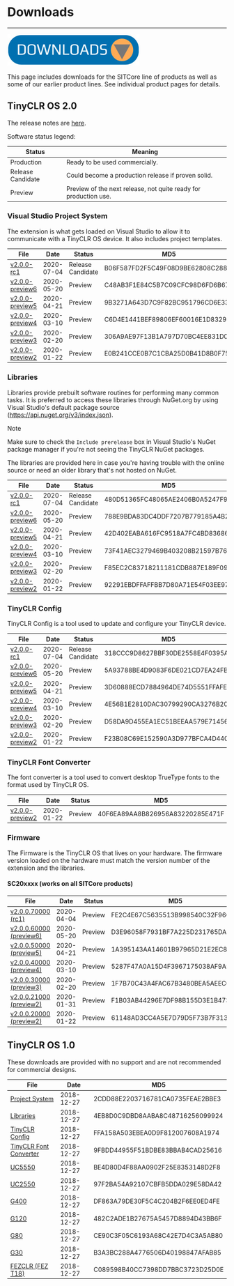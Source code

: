 # Downloads
---
![Download](images/download-noborder.jpg)

This page includes downloads for the SITCore line of products as well as some of our earlier product lines. See individual product pages for details.

## TinyCLR OS 2.0

The release notes are [here](release-notes.md).

Software status legend:

Status | Meaning
--- | ---
Production | Ready to be used commercially.
Release Candidate | Could become a production release if proven solid.
Preview | Preview of the next release, not quite ready for production use.

### Visual Studio Project System
The extension is what gets loaded on Visual Studio to allow it to communicate with a TinyCLR OS device. It also includes project templates.

File | Date | Status | MD5
--- | --- | --- | ---
[v2.0.0-rc1](http://files.ghielectronics.com/downloads/TinyCLR/Extensions/TinyCLR%20OS%20Project%20System%20v2.0.0-rc1.vsix) | 2020-07-04 | Release Candidate | B06F587FD2F5C49F08D9BE62808C288A
[v2.0.0-preview6](http://files.ghielectronics.com/downloads/TinyCLR/Extensions/TinyCLR%20OS%20Project%20System%20v2.0.0-preview6.vsix) | 2020-05-20 | Preview | C48AB3F1E84C5B7C09CFC98D6FD6B67A
[v2.0.0-preview5](http://files.ghielectronics.com/downloads/TinyCLR/Extensions/TinyCLR%20OS%20Project%20System%20v2.0.0-preview5.vsix) | 2020-04-21 | Preview | 9B3271A643D7C9F82BC951796CD6E337
[v2.0.0-preview4](http://files.ghielectronics.com/downloads/TinyCLR/Extensions/TinyCLR%20OS%20Project%20System%20v2.0.0-preview4.vsix) | 2020-03-10 | Preview | C6D4E1441BEF89806EF60016E1D83299
[v2.0.0-preview3](http://files.ghielectronics.com/downloads/TinyCLR/Extensions/TinyCLR%20OS%20Project%20System%20v2.0.0-preview3.vsix) | 2020-02-20 | Preview | 306A9AE97F13B1A797D70BC4EE831D0A
[v2.0.0-preview2](http://files.ghielectronics.com/downloads/TinyCLR/Extensions/TinyCLR%20OS%20Project%20System%20v2.0.0-preview2.vsix) | 2020-01-22 | Preview | E0B241CCE0B7C1CBA25D0B41D8B0F75A 

### Libraries
Libraries provide prebuilt software routines for performing many common tasks. It is preferred to access these libraries through NuGet.org by using Visual Studio's default package source (https://api.nuget.org/v3/index.json).

> [!Note]
> Make sure to check the `Include prerelease` box in Visual Studio's NuGet package manager if you're not seeing the TinyCLR NuGet packages.

The libraries are provided here in case you're having trouble with the online source or need an older library that's not hosted on NuGet.

File | Date | Status | MD5
--- | --- | --- | ---
[v2.0.0-rc1](http://files.ghielectronics.com/downloads/TinyCLR/Libraries/TinyCLR%20OS%20Libraries%20v2.0.0-rc1.zip) | 2020-07-04 | Release Candidate | 480D51365FC48065AE2406B0A5247F96
[v2.0.0-preview6](http://files.ghielectronics.com/downloads/TinyCLR/Libraries/TinyCLR%20OS%20Libraries%20v2.0.0-preview6.zip) | 2020-05-20 | Preview | 788E9BDA83DC4DDF7207B779185A4B27
[v2.0.0-preview5](http://files.ghielectronics.com/downloads/TinyCLR/Libraries/TinyCLR%20OS%20Libraries%20v2.0.0-preview5.zip) | 2020-04-21 | Preview | 42D402EABA616FC9518A7FC4BD836867
[v2.0.0-preview4](http://files.ghielectronics.com/downloads/TinyCLR/Libraries/TinyCLR%20OS%20Libraries%20v2.0.0-preview4.zip) | 2020-03-10 | Preview | 73F41AEC3279469B403208B21597B76C
[v2.0.0-preview3](http://files.ghielectronics.com/downloads/TinyCLR/Libraries/TinyCLR%20OS%20Libraries%20v2.0.0-preview3.zip) | 2020-02-20 | Preview | F85EC2C83718211181CDB887E189F096
[v2.0.0-preview2](http://files.ghielectronics.com/downloads/TinyCLR/Libraries/TinyCLR%20OS%20Libraries%20v2.0.0-preview2.zip) | 2020-01-22 | Preview | 92291EBDFFAFFBB7D80A71E54F03EE97 


### TinyCLR Config
TinyCLR Config is a tool used to update and configure your TinyCLR device.

File | Date | Status | MD5
--- | --- | --- | ---
[v2.0.0-rc1](http://files.ghielectronics.com/downloads/TinyCLR/Config/TinyCLR%20Config%20Setup%20v2.0.0-rc1.msi) | 2020-07-04 | Release Candidate | 318CCC9D8627BBF30DE2558E4F0395AB
[v2.0.0-preview6](http://files.ghielectronics.com/downloads/TinyCLR/Config/TinyCLR%20Config%20Setup%20v2.0.0-preview6.msi) | 2020-05-20 | Preview | 5A93788BE4D9083F6DE021CD7EA24FB6
[v2.0.0-preview5](http://files.ghielectronics.com/downloads/TinyCLR/Config/TinyCLR%20Config%20Setup%20v2.0.0-preview5.msi) | 2020-04-21 | Preview | 3D60888ECD7884964DE74D5551FFAFE5
[v2.0.0-preview4](http://files.ghielectronics.com/downloads/TinyCLR/Config/TinyCLR%20Config%20Setup%20v2.0.0-preview4.msi) | 2020-03-10 | Preview | 4E56B1E2810DAC30799290CA3276B202
[v2.0.0-preview3](http://files.ghielectronics.com/downloads/TinyCLR/Config/TinyCLR%20Config%20Setup%20v2.0.0-preview3.msi) | 2020-02-20 | Preview | D58DA9D455EA1EC51BEEAA579E714568
[v2.0.0-preview2](http://files.ghielectronics.com/downloads/TinyCLR/Config/TinyCLR%20Config%20Setup%20v2.0.0-preview2.msi) | 2020-01-22 | Preview | F23B08C69E152590A3D977BFCA4D440C

### TinyCLR Font Converter
The font converter is a tool used to convert desktop TrueType fonts to the format used by TinyCLR OS.

File | Date | Status | MD5
--- | --- | --- | ---
[v2.0.0-preview2](http://files.ghielectronics.com/downloads/TinyCLR/Tools/TinyCLR%20OS%20Font%20Converter%20v2.0.0-preview2.exe) | 2020-01-22 | Preview | 40F6EA89AA8B826956A83220285E471F

### Firmware
The Firmware is the TinyCLR OS that lives on your hardware. The firmware version loaded on the hardware must match the version number of the extension and the libraries.

#### SC20xxxx (works on all SITCore products)

File | Date | Status | MD5
--- | --- | --- | ---
[v2.0.0.70000 (rc1)](http://files.ghielectronics.com/downloads/TinyCLR/Firmwares/SITCore/SITCore%20Firmware%20v2.0.0.70000-rc1.ghi) |2020-04-04 | Preview | FE2C4E67C5635513B998540C32F96C8D
[v2.0.0.60000 (preview6)](http://files.ghielectronics.com/downloads/TinyCLR/Firmwares/SITCore/SITCore%20Firmware%20v2.0.0.60000-preview6.ghi) |2020-05-20 | Preview | D3E96058F7931BF7A225D231765DA9F5
[v2.0.0.50000 (preview5)](http://files.ghielectronics.com/downloads/TinyCLR/Firmwares/SITCore/SITCore%20Firmware%20v2.0.0.50000-preview5.ghi) |2020-04-21 | Preview | 1A395143AA14601B97965D21E2EC8E2B
[v2.0.0.40000 (preview4)](http://files.ghielectronics.com/downloads/TinyCLR/Firmwares/SITCore/SITCore%20Firmware%20v2.0.0.40000-preview4.ghi) |2020-03-10 | Preview | 5287F47A0A15D4F3967175038AF9A929
[v2.0.0.30000 (preview3)](http://files.ghielectronics.com/downloads/TinyCLR/Firmwares/SITCore/SITCore%20Firmware%20v2.0.0.30000-preview3.ghi) |2020-02-20 | Preview | 1F7B70C43A4FAC67B3480BEA5AEEC0B3
[v2.0.0.21000 (preview2)](http://files.ghielectronics.com/downloads/TinyCLR/Firmwares/SITCore/SITCore%20Firmware%20v2.0.0.21000-preview2.ghi) |2020-01-31 | Preview | F1B03AB44296E7DF98B155D3E1B47359
[v2.0.0.20000 (preview2)](http://files.ghielectronics.com/downloads/TinyCLR/Firmwares/SITCore/SITCore%20Firmware%20v2.0.0.20000-preview2.ghi) |2020-01-22 | Preview | 61148AD3CC4A5E7D79D5F73B7F313C7F

## TinyCLR OS 1.0

These downloads are provided with no support and are not recommended for commercial designs.

File | Date | MD5
-----|------|----
[Project System](http://files.ghielectronics.com/downloads/TinyCLR/Extensions/TinyCLR%20OS%20Project%20System%20v1.0.0.vsix) | 2018-12-27 | 2CDD88E2203716781CA0735FEAE2BBE3
[Libraries](http://files.ghielectronics.com/downloads/TinyCLR/Libraries/TinyCLR%20OS%20Libraries%20v1.0.0.zip) | 2018-12-27 | 4EB8D0C9DBD8AABA8C48716256099924
[TinyCLR Config](http://files.ghielectronics.com/downloads/TinyCLR/Config/TinyCLR%20Config%20Setup%20v1.0.0.msi) | 2018-12-27 | FFA158A503EBEA0D9F812007608A1974
[TinyCLR Font Converter](http://files.ghielectronics.com/downloads/TinyCLR/Tools/TinyCLR%20OS%20Font%20Converter%20v1.0.0.exe) | 2018-12-27 | 9FBDD44955F51BDBE83BBAB4CAD25616
[UC5550](http://files.ghielectronics.com/downloads/TinyCLR/Firmwares/UC5550/UC5550%20Firmware%20v1.0.0.glb) | 2018-12-27 | BE4D80D4F88AA0902F25E8353148D2F8
[UC2550](http://files.ghielectronics.com/downloads/TinyCLR/Firmwares/UC2550/UC2550%20Firmware%20v1.0.0.glb) | 2018-12-27 | 97F2BA54A92107CBFB5DDA029E58DA42
[G400](http://files.ghielectronics.com/downloads/TinyCLR/Firmwares/G400/G400%20Firmware%20v1.0.0.glb) | 2018-12-27 | DF863A79DE30F5C4C204B2F6EE0ED4FE
[G120](http://files.ghielectronics.com/downloads/TinyCLR/Firmwares/G120/G120%20Firmware%20v1.0.0.glb) | 2018-12-27 | 482C2ADE1B27675A5457D8894D43BB6F
[G80](http://files.ghielectronics.com/downloads/TinyCLR/Firmwares/G80/G80%20Firmware%20v1.0.0.ghi) | 2018-12-27 | CE90C3F05C6193A68C42E7D4C3A5AB80
[G30](http://files.ghielectronics.com/downloads/TinyCLR/Firmwares/G30/G30%20Firmware%20v1.0.0.ghi) | 2018-12-27 | B3A3BC288A4776506D40198847AFAB85
[FEZCLR (FEZ T18)](http://files.ghielectronics.com/downloads/TinyCLR/Firmwares/FEZCLR/FEZCLR%20Firmware%20v1.0.0.glb) | 2018-12-27 | C089598B40CC7398DD7BBC3723D25D0E

